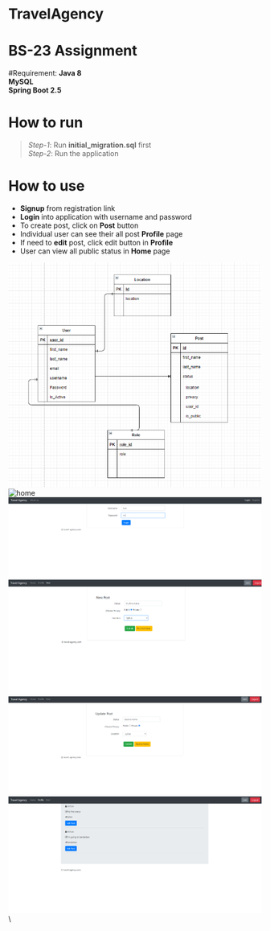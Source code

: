 # TravelAgency
# BS-23 Assignment

#Requirement:
**Java 8** \
**MySQL** \
**Spring Boot 2.5**

# How to run
>*Step-1*: Run **initial_migration.sql** first \
*Step-2*: Run the application 

# How to use
* **Signup** from registration link
* **Login** into application with username and password
* To create post, click on **Post** button
* Individual user can see their all post **Profile** page
* If need to **edit** post, click edit button in **Profile**
* User can view all public status in **Home** page

![Tra](https://github.com/rashed-08/TravelAgency/blob/master/src/main/resources/static/image/TravelAgency_ER.PNG) \
![home](https://user-images.githubusercontent.com/41707235/124381205-fe2cca80-dce2-11eb-8eaf-c8129279fafe.PNG) \
![alt text](https://github.com/rashed-08/TravelAgency/blob/master/src/main/resources/static/image/login.PNG) \
![alt text](https://github.com/rashed-08/TravelAgency/blob/master/src/main/resources/static/image/create_post.PNG) \
![alt text](https://github.com/rashed-08/TravelAgency/blob/master/src/main/resources/static/image/update_post.PNG) \
![alt text](https://github.com/rashed-08/TravelAgency/blob/master/src/main/resources/static/image/user_all_post.PNG) \

